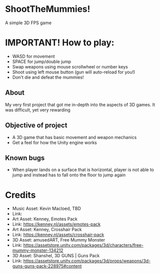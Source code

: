 # ShootTheMummies!
 A simple 3D FPS game 

 # IMPORTANT! How to play:
 - WASD for movement
 - SPACE for jump/double jump
 - Swap weapons using mouse scrollwheel or number keys
 - Shoot using left mouse button (gun will auto-reload for you!)
 - Don't die and defeat the mummies!
 
 ## About
 My very first project that got me in-depth into the aspects of 3D games. It was difficult, yet very rewarding

 ## Objective of project
 - A 3D game that has basic movement and weapon mechanics
 - Get a feel for how the Unity engine works
 
 ## Known bugs
 - When player lands on a surface that is horizontal, player is not able to jump and instead has to fall onto the floor to jump again

 # Credits
- Music Asset: Kevin Macloed, TBD
- Link: 
- Art Asset: Kenney, Emotes Pack
- Link: https://kenney.nl/assets/emotes-pack
- Art Asset: Kenney, Crosshair Pack
- Link: https://kenney.nl/assets/crosshair-pack
- 3D Asset: amusedART, Free Mummy Monster
- Link: https://assetstore.unity.com/packages/3d/characters/free-mummy-monster-134212
- 3D Asset: Shanshel, 3D GUNS | Guns Pack
- Link: https://assetstore.unity.com/packages/3d/props/weapons/3d-guns-guns-pack-228975#content
